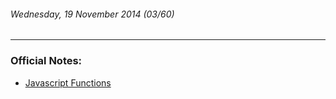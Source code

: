 ###### Wednesday, 19 November 2014 (03/60)
---
### Official Notes:
- [Javascript Functions](https://github.com/paul-howard-ga/00-class-notes/tree/master/week_01_fundamentals/day_03_functions/dusk_js_functions)
